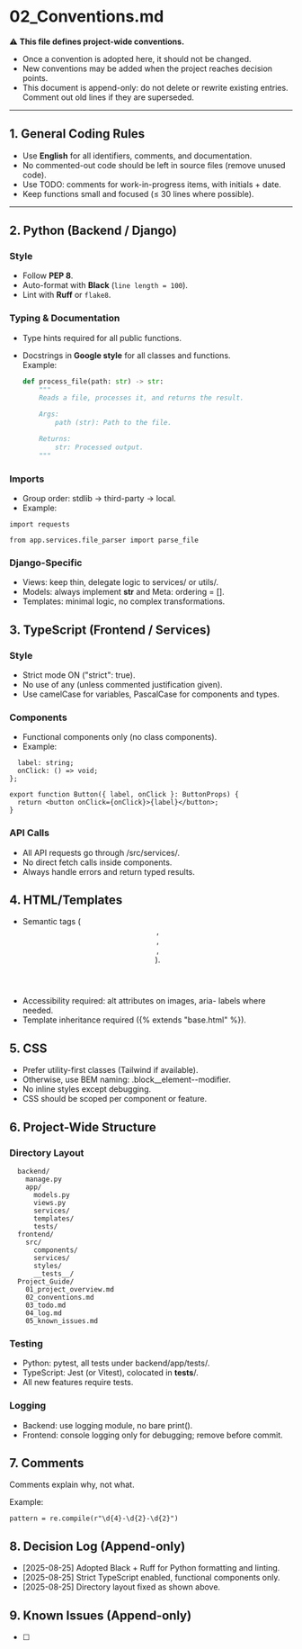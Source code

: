# 02_Conventions.md

⚠️ **This file defines project-wide conventions.**

- Once a convention is adopted here, it should not be changed.
- New conventions may be added when the project reaches decision points.
- This document is append-only: do not delete or rewrite existing entries. Comment out old lines if they are superseded.

---

## 1. General Coding Rules

- Use **English** for all identifiers, comments, and documentation.
- No commented-out code should be left in source files (remove unused code).
- Use TODO: comments for work-in-progress items, with initials + date.
- Keep functions small and focused (≤ 30 lines where possible).

---

## 2. Python (Backend / Django)

### Style

- Follow **PEP 8**.  
- Auto-format with **Black** (`line length = 100`).  
- Lint with **Ruff** or `flake8`.

### Typing & Documentation

- Type hints required for all public functions.
- Docstrings in **Google style** for all classes and functions.  
  Example:

  ```python
  def process_file(path: str) -> str:
      """
      Reads a file, processes it, and returns the result.

      Args:
          path (str): Path to the file.

      Returns:
          str: Processed output.
      """
  ```

### Imports

- Group order: stdlib → third-party → local.
- Example:

```import os
import requests

from app.services.file_parser import parse_file
```

### Django-Specific

- Views: keep thin, delegate logic to services/ or utils/.
- Models: always implement __str__ and Meta: ordering = [].
- Templates: minimal logic, no complex transformations.

## 3. TypeScript (Frontend / Services)

### Style

- Strict mode ON ("strict": true).
- No use of any (unless commented justification given).
- Use camelCase for variables, PascalCase for components and types.

### Components

- Functional components only (no class components).
- Example:

```type ButtonProps = {
  label: string;
  onClick: () => void;
};

export function Button({ label, onClick }: ButtonProps) {
  return <button onClick={onClick}>{label}</button>;
}
```

### API Calls

- All API requests go through /src/services/.
- No direct fetch calls inside components.
- Always handle errors and return typed results.

## 4. HTML/Templates

- Semantic tags (<header>, <main>, <section>, <footer>).
- Accessibility required: alt attributes on images, aria- labels where needed.
- Template inheritance required ({% extends "base.html" %}).

## 5. CSS

- Prefer utility-first classes (Tailwind if available).
- Otherwise, use BEM naming: .block__element--modifier.
- No inline styles except debugging.
- CSS should be scoped per component or feature.

## 6. Project-Wide Structure

### Directory Layout

```project_root/
  backend/
    manage.py
    app/
      models.py
      views.py
      services/
      templates/
      tests/
  frontend/
    src/
      components/
      services/
      styles/
      __tests__/
  Project_Guide/
    01_project_overview.md
    02_conventions.md
    03_todo.md
    04_log.md
    05_known_issues.md
```

### Testing

- Python: pytest, all tests under backend/app/tests/.
- TypeScript: Jest (or Vitest), colocated in __tests__/.
- All new features require tests.

### Logging

- Backend: use logging module, no bare print().
- Frontend: console logging only for debugging; remove before commit.

## 7. Comments

Comments explain why, not what.

Example:

```# Using regex here because input format is inconsistent across sources.
pattern = re.compile(r"\d{4}-\d{2}-\d{2}")
```

## 8. Decision Log (Append-only)

- [2025-08-25] Adopted Black + Ruff for Python formatting and linting.
- [2025-08-25] Strict TypeScript enabled, functional components only.
- [2025-08-25] Directory layout fixed as shown above.

## 9. Known Issues (Append-only)

- [ ]